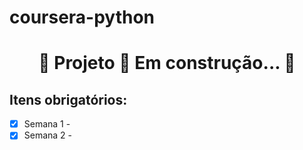# coursera-python
<h1 align="center"> 
	🚧  Projeto 🚀 Em construção...  🚧
</h1>

## Itens obrigatórios:
- [X] Semana 1 - 
- [X] Semana 2 -
